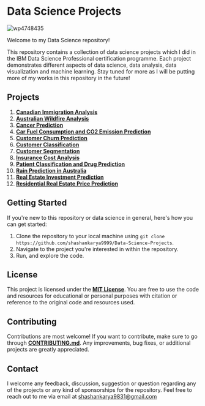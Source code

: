 # Data Science Projects

![wp4748435](https://github.com/shashankarya9999/Data-Science-Projects/assets/161122907/b10e813b-6963-47dd-b803-024013912771)

Welcome to my Data Science repository! 

This repository contains a collection of data science projects which I did in the IBM Data Science Professional certification programme. Each project demonstrates different aspects of data science, data analysis, data visualization and machine learning. Stay tuned for more as I will be putting more of my works in this repository in the future! 

## Projects
1. [**Canadian Immigration Analysis**](https://github.com/shashankarya9999/Data-Science-Projects/tree/main/Canadian-Immigration-Analysis)
2. [**Australian Wildfire Analysis**](https://github.com/shashankarya9999/Data-Science-Projects/tree/main/Australian-Wildfire-Analysis)
3. [**Cancer Prediction**](https://github.com/shashankarya9999/Data-Science-Projects/tree/main/Cancer-Prediction)
4. [**Car Fuel Consumption and CO2 Emission Prediction**](https://github.com/shashankarya9999/Data-Science-Projects/tree/main/Car-Fuel-Consumption-%26-CO2-Emission-Prediction)
5. [**Customer Churn Prediction**](https://github.com/shashankarya9999/Data-Science-Projects/tree/main/Customer-Churn-Prediction)
6. [**Customer Classification**](https://github.com/shashankarya9999/Data-Science-Projects/tree/main/Customer-Classification)
7. [**Customer Segmentation**](https://github.com/shashankarya9999/Data-Science-Projects/tree/main/Customer-Segmentation)
8. [**Insurance Cost Analysis**](https://github.com/shashankarya9999/Data-Science-Projects/tree/main/Insurance-Cost-Analysis)
9. [**Patient Classification and Drug Prediction**](https://github.com/shashankarya9999/Data-Science-Projects/tree/main/Patient-Classification-%26-Drug-Prediction)
10. [**Rain Prediction in Australia**](https://github.com/shashankarya9999/Data-Science-Projects/tree/main/Rain-Prediction-in-Australia)
11. [**Real Estate Investment Prediction**](https://github.com/shashankarya9999/Data-Science-Projects/tree/main/Real-Estate-Investment-Prediction)
12. [**Residential Real Estate Price Prediction**](https://github.com/shashankarya9999/Data-Science-Projects/tree/main/Residential-Real-Estate-Price-Prediction)

## Getting Started
If you're new to this repository or data science in general, here's how you can get started:

1. Clone the repository to your local machine using `git clone https://github.com/shashankarya9999/Data-Science-Projects`.
2. Navigate to the project you're interested in within the repository.
3. Run, and explore the code.

## License
This project is licensed under the [**MIT License**](https://github.com/shashankarya9999/Data-Science-Projects/blob/main/LICENSE). You are free to use the code and resources for educational or personal purposes with citation or reference to the original code and resources used.

## Contributing
Contributions are most welcome! If you want to contribute, make sure to go through [**CONTRIBUTING.md**](https://github.com/shashankarya9999/Data-Science-Projects/blob/main/CONTRIBUTING.md). Any improvements, bug fixes, or additional projects are greatly appreciated.

## Contact
I welcome any feedback, discussion, suggestion or question regarding any of the projects or any kind of sponsorships for the repository. Feel free to reach out to me via email at shashankarya9831@gmail.com
